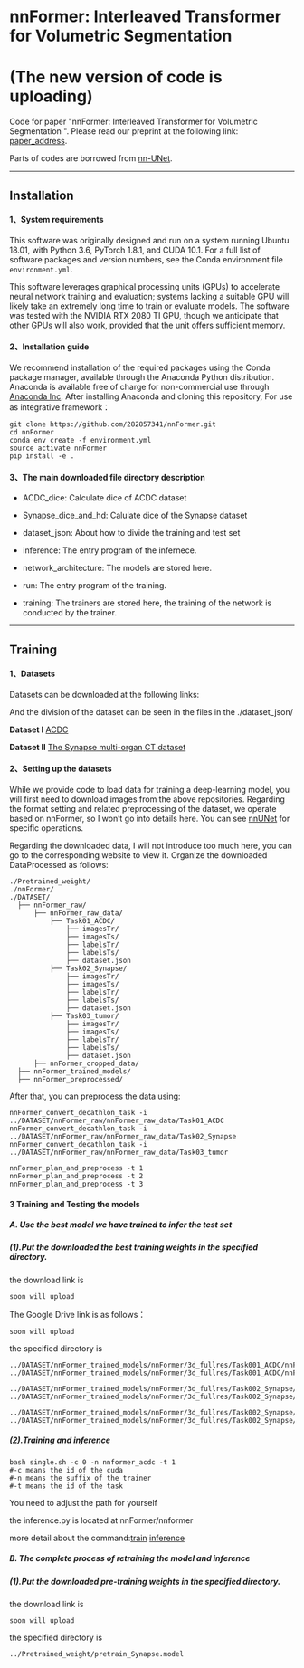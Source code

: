 # nnFormer: Interleaved Transformer for Volumetric Segmentation 
# (The new version of code is uploading)

Code for paper "nnFormer: Interleaved Transformer for Volumetric Segmentation ". Please read our preprint at the following link: [paper_address](https://arxiv.org/abs/2109.03201).

Parts of codes are borrowed from [nn-UNet](https://github.com/MIC-DKFZ/nnUNet).

---
## Installation
#### 1、System requirements
This software was originally designed and run on a system running Ubuntu 18.01, with Python 3.6, PyTorch 1.8.1, and CUDA 10.1. For a full list of software packages and version numbers, see the Conda environment file `environment.yml`. 

This software leverages graphical processing units (GPUs) to accelerate neural network training and evaluation; systems lacking a suitable GPU will likely take an extremely long time to train or evaluate models. The software was tested with the NVIDIA RTX 2080 TI GPU, though we anticipate that other GPUs will also work, provided that the unit offers sufficient memory. 

#### 2、Installation guide
We recommend installation of the required packages using the Conda package manager, available through the Anaconda Python distribution. Anaconda is available free of charge for non-commercial use through [Anaconda Inc](https://www.anaconda.com/products/individual). After installing Anaconda and cloning this repository, For use as integrative framework：
```
git clone https://github.com/282857341/nnFormer.git
cd nnFormer
conda env create -f environment.yml
source activate nnFormer
pip install -e .
```

#### 3、The main downloaded file directory description 
- ACDC_dice:
Calculate dice of ACDC dataset

- Synapse_dice_and_hd:
Calulate dice of the Synapse dataset

- dataset_json:
About how to divide the training and test set

- inference:
The entry program of the infernece.

- network_architecture:
The models are stored here.

- run:
The entry program of the training.

- training:
The trainers are stored here, the training of the network is conducted by the trainer.

---

## Training
#### 1、Datasets
Datasets can be downloaded at the following links:

And the division of the dataset can be seen in the files in the ./dataset_json/

**Dataset I**
[ACDC](https://www.creatis.insa-lyon.fr/Challenge/acdc/)

**Dataset II**
[The Synapse multi-organ CT dataset](https://www.synapse.org/#!Synapse:syn3193805/wiki/217789)

#### 2、Setting up the datasets
While we provide code to load data for training a deep-learning model, you will first need to download images from the above repositories. Regarding the format setting and related preprocessing of the dataset, we operate based on nnFormer, so I won’t go into details here. You can see [nnUNet](https://github.com/MIC-DKFZ/nnUNet/blob/master/documentation/dataset_conversion.md) for specific operations. 

Regarding the downloaded data, I will not introduce too much here, you can go to the corresponding website to view it. Organize the downloaded DataProcessed as follows:

```
./Pretrained_weight/
./nnFormer/
./DATASET/
  ├── nnFormer_raw/
      ├── nnFormer_raw_data/
          ├── Task01_ACDC/
              ├── imagesTr/
              ├── imagesTs/
              ├── labelsTr/
              ├── labelsTs/
              ├── dataset.json
          ├── Task02_Synapse/
              ├── imagesTr/
              ├── imagesTs/
              ├── labelsTr/
              ├── labelsTs/
              ├── dataset.json
          ├── Task03_tumor/
              ├── imagesTr/
              ├── imagesTs/
              ├── labelsTr/
              ├── labelsTs/
              ├── dataset.json
      ├── nnFormer_cropped_data/
  ├── nnFormer_trained_models/
  ├── nnFormer_preprocessed/
```

After that, you can preprocess the data using:
```
nnFormer_convert_decathlon_task -i ../DATASET/nnFormer_raw/nnFormer_raw_data/Task01_ACDC
nnFormer_convert_decathlon_task -i ../DATASET/nnFormer_raw/nnFormer_raw_data/Task02_Synapse
nnFormer_convert_decathlon_task -i ../DATASET/nnFormer_raw/nnFormer_raw_data/Task03_tumor

nnFormer_plan_and_preprocess -t 1
nnFormer_plan_and_preprocess -t 2
nnFormer_plan_and_preprocess -t 3
```

#### 3 Training and Testing the models
##### A. Use the best model we have trained to infer the test set
##### (1).Put the downloaded the best training weights in the specified directory.
the download link is 
```
soon will upload
```
The Google Drive link is as follows：
```
soon will upload
```

the specified directory is
```
../DATASET/nnFormer_trained_models/nnFormer/3d_fullres/Task001_ACDC/nnFormerTrainerV2_nnformer_acdc__nnFormerPlansv2.1/fold_0/model_best.model
../DATASET/nnFormer_trained_models/nnFormer/3d_fullres/Task001_ACDC/nnFormerTrainerV2_nnformer_acdc__nnFormerPlansv2.1/fold_0/model_best.model.pkl

../DATASET/nnFormer_trained_models/nnFormer/3d_fullres/Task002_Synapse/nnFormerTrainerV2_nnformer_synapse__nnFormerPlansv2.1/fold_0/model_best.model
../DATASET/nnFormer_trained_models/nnFormer/3d_fullres/Task002_Synapse/nnFormerTrainerV2_nnformer_synapse__nnFormerPlansv2.1/fold_0/model_best.model.pkl

../DATASET/nnFormer_trained_models/nnFormer/3d_fullres/Task002_Synapse/nnFormerTrainerV2_nnformer_tumor__nnFormerPlansv2.1/fold_0/model_best.model
../DATASET/nnFormer_trained_models/nnFormer/3d_fullres/Task002_Synapse/nnFormerTrainerV2_nnformer_tumor__nnFormerPlansv2.1/fold_0/model_best.model.pkl
```
##### (2).Training and inference
```
bash single.sh -c 0 -n nnformer_acdc -t 1
#-c means the id of the cuda
#-n means the suffix of the trainer
#-t means the id of the task
```
You need to adjust the path for yourself

the inference.py is located at nnFormer/nnformer

more detail about the command:[train](https://github.com/MIC-DKFZ/nnUNet#3d-full-resolution-u-net) [inference](https://github.com/MIC-DKFZ/nnUNet#run-inference)

##### B. The complete process of retraining the model and inference
##### (1).Put the downloaded pre-training weights in the specified directory.
the download link is 
```
soon will upload
```
the specified directory is
```
../Pretrained_weight/pretrain_Synapse.model
```

